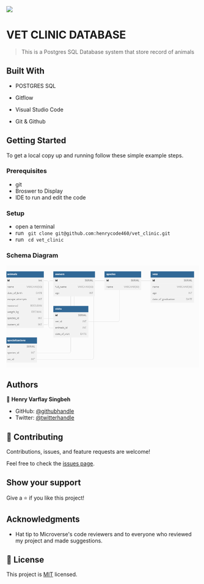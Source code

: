 ![](https://img.shields.io/badge/Microverse-blueviolet) 

# VET CLINIC DATABASE

> This is a Postgres SQL Database system that store record of animals 

## Built With

- POSTGRES SQL


- Gitflow
- Visual Studio Code
- Git & Github



## Getting Started

To get a local copy up and running follow these simple example steps.

### Prerequisites

- git
- Broswer to Display
- IDE to run and edit the code

### Setup

- open a terminal
- run ``` git clone git@github.com:henrycode460/vet_clinic.git```
- run ``` cd vet_clinic```

### Schema Diagram
![](https://github.com/henrycode460/vet_clinic/blob/dev/Screenshot%20(183).png) 


## Authors

👤 **Henry Varflay Singbeh**

- GitHub: [@githubhandle](https://github.com/henrycode460)
- Twitter: [@twitterhandle](https://twitter.com/460code)

## 🤝 Contributing

Contributions, issues, and feature requests are welcome!

Feel free to check the [issues page](https://github.com/henrycode460/vet_clinic/issues).

## Show your support

Give a ⭐️ if you like this project!

## Acknowledgments

- Hat tip to Microverse's code reviewers and to everyone who reviewed my project and made suggestions.


## 📝 License

This project is [MIT](./MIT.md) licensed.
